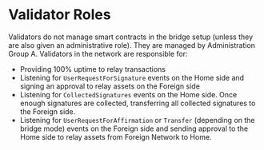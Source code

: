 # Validator Roles

Validators do not manage smart contracts in the bridge setup (unless they are also given an administrative role). They are managed by Administration Group A. Validators in the network are responsible for:

* Providing 100% uptime to relay transactions
* Listening for `UserRequestForSignature` events on the Home side and signing an approval to relay assets on the Foreign side
* Listening for `CollectedSignatures` events on the Home side. Once enough signatures are collected, transferring all collected signatures to the Foreign side.
* Listening for `UserRequestForAffirmation` or `Transfer` (depending on the bridge mode) events on the Foreign side and sending approval to the Home side to relay assets from Foreign Network to Home.
